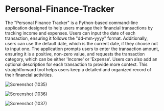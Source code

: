 # Personal-Finance-Tracker

The "Personal Finance Tracker" is a Python-based command-line application designed to help users manage their financial transactions by tracking income and expenses. Users can input the date of each transaction, ensuring it follows the "dd-mm-yyyy" format. Additionally, users can use the default date, which is the current date, if they choose not to input one. The application prompts users to enter the transaction amount, ensuring it is a positive, non-zero value, and requests the transaction category, which can be either 'Income' or 'Expense'. Users can also add an optional description for each transaction to provide more context. This straightforward tool helps users keep a detailed and organized record of their financial activities.

![Screenshot (1035)](https://github.com/user-attachments/assets/48760658-e0bd-4443-8bd5-ff3352a060c6)

![Screenshot (1036)](https://github.com/user-attachments/assets/10a5f200-fb48-4aa1-bc73-0d29000e4049)

![Screenshot (1037)](https://github.com/user-attachments/assets/164030b7-c6a8-4af4-942c-256c6e4ba56b)
